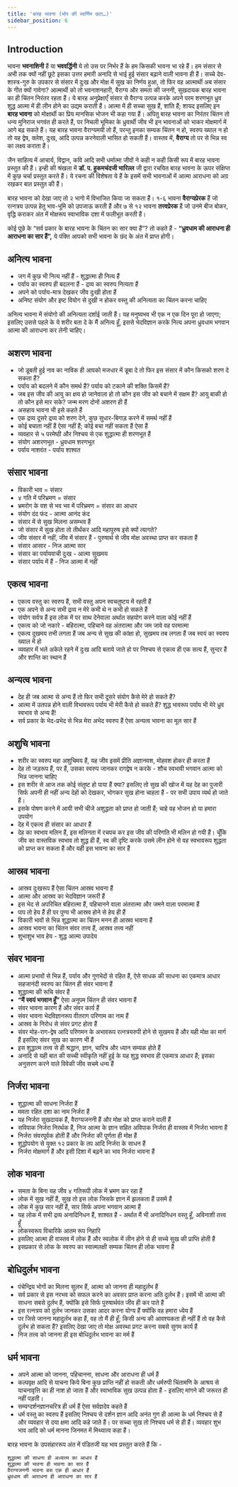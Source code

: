 ```yaml
---
title: 'बारह भावना (भोर की स्वर्णिम छटा…)'
sidebar_position: 6
---
```


## Introduction 

भावना **भवनाशिनी** हैं या **भववर्द्धिनी** ये तो उस पर निर्भर हैं के हम किसकी भावना भा रहे हैं। हम संसार से अभी तक क्यों नहीं छूटे इसका उत्तर हमारी अनादि से भाई हुई संसार बढ़ाने वाली भावना ही हैं। सच्चे देव-शास्त्र-गुरु के उपकार से संसार में दुःख और मोक्ष में सुख का निर्णय हुआ, तो फिर वह आत्मार्थी अब संसार के गीत क्यों गावेगा? आत्मार्थी को तो भवनाशनहारी, वैराग्य और समता की जननी, सुखदायक बारह भावना का ही चिंतन निरंतर रहता हैं। ये बारह अनुप्रेक्षाएँ संसार से वैराग्य उत्पन्न करके अपने परम शरणभूत ध्रुव शुद्ध आत्मा में ही लीन होने का उद्यम कराती हैं। आत्मा में ही सच्चा सुख हैं, शांति हैं; शायद इसलिए इन **बारह भावना** को मोक्षार्थी का प्रिय मानसिक भोजन भी कहा गया हैं। अपितु बारह भावना का निरंतर चिंतन तो धन्य मुनिराज भगवंत ही करते हैं, पर निचली भूमिका के ध्रुवार्थी जीव भी इन भावनाओं को भाकर मोक्षमार्ग में आगे बढ़ सकते हैं। यह बारह भावना वैराग्यमयी तो हैं, परन्तु इनका सम्यक चिंतन न हो, स्वरुप ख्याल न हो तो यह द्वेष, क्लेश, दुःख, आदि उत्पन्न करनेवाली भासित हो सकती हैं। वास्तव में, **वैराग्य** तो पर से भिन्न स्व का लक्ष्य कराता हैं।

जैन साहित्य में आचार्य, विद्वान, कवि आदि सभी धर्मात्मा जीवों ने कही न कही किसी रूप में बारह भावना प्रस्तुत की हैं। इन्ही की श्रंखला में **डॉ. प. हुकमचंदजी भारिल्ल** जी द्वारा रचयित बारह भावना के ऊपर संक्षिप्त में कुछ चर्चा प्रस्तुत करते हैं। ये रचना की विशेषता ये हैं के इसमें सभी भावनाओं में आत्मा आराधना को अग्र रखकर बात प्रस्तुत की हैं।

बारह भावना को देखा जाए तो २ भागो में विभाजित किया जा सकता हैं। १-६ भावना **वैराग्यप्रेरक** हैं जो रत्नत्रय उत्पन्न हेतु भाव-भूमि को उपजाऊ करती हैं और ७ से १२ भावना **तत्त्वप्रेरक** हैं जो उनमे बीज बोकर, वृद्धि कराकर अंत में मोक्षरूप स्वाभाविक दशा में फलीभूत करती हैं।

कोई पूछे के “सर्व प्रकार के बारह भावना के चिंतन का सार क्या हैं”? तो कहते हैं - **“ध्रुवधाम की आराधना ही आराधना का सार हैं”,** ये पंक्ति आपको सभी भावना के छंद के अंत में प्राप्त होगी।

## अनित्य भावना

- जग में कुछ भी नित्य नहीं हैं - शुद्धात्मा ही नित्य हैं
- पर्याय का स्वरुप ही बदलना हैं - द्रव्य का स्वरुप नित्यता हैं
- अपने को पर्याय-मात्र देखकर जीव दुःखी होता हैं
- अनिष्ट संयोग और इष्ट वियोग से दुखी न होकर वस्तु की अनित्यता का चिंतन करना चाहिए

अनित्य भावना में संयोगो की अनित्यता दर्शाई जाती हैं। यह मनुष्यभव भी एक न एक दिन पूरा हो जाएगा; इसलिए उससे पहले के ये शरीर बता दे के मैं अनित्य हूँ, इससे भेदविज्ञान करके नित्य अपना ध्रुवधाम भगवान आत्मा की आराधना कर लेनी चाहिए।

## अशरण भावना

- जो डूबती हुई नाव का नाविक ही आपको मजधार में डूबा दे तो फिर इस संसार में कौन किसको शरण दे सकता हैं?
- पर्याय को बदलने में कौन समर्थ हैं? पर्याय को टकाने की शक्ति किसमें हैं?
- जब इस जीव की आयु का क्षय हो जानेवाला हो तो कौन इस जीव को बचाने में सक्षम हैं? आयु बाकी हो तो कौन इसे मार सके? जन्म मरण दोनों अशरण ही हैं
- असहाय भावना भी इसे कहते हैं
- एक द्रव्य दूसरे द्रव्य को शरण देने, कुछ सुधार-बिगाड़ करने में समर्थ नहीं हैं
- कोई बचाता नहीं हैं ऐसा नहीं हैं; कोई बचा नहीं सकता हैं ऐसा हैं
- व्यवहार से ५ परमेष्ठी और निश्चय से एक शुद्धात्मा ही शरणभूत हैं
- संयोग अशरणभूत - ध्रुवधाम शरणभूत
- पर्याय नाशवंत - पर्याय शाश्वत

## संसार भावना

- विकारी भाव = संसार
- ४ गति में परिभ्रमण = संसार
- भ्रमरोग के वश से भव भव में परिभ्रमण = संसार का आधार
- संयोग दंद फंद - आत्मा आनंद कंद
- संसार में से सुख मिलना असम्भव हैं
- जो संसार में सुख होता तो तीर्थंकर आदि महापुरुष इसे क्यों त्यागते?
- जीव संसार में नहीं, जीव में संसार हैं - पुरुषार्थ से जीव मोक्ष अवस्था प्राप्त कर सकता हैं
- संसार आसार - निज आत्मा सार
- संसार का पर्यायवाची दुःख - आत्मा सुखमय
- संसार पर्याय में हैं - निज आत्मा में नहीं

## एकत्व भावना

- एकत्व वस्तु का स्वरुप हैं, सभी वस्तु अपन स्वचतुष्टय में रहती हैं
- एक अपने से अन्य सभी द्रव्य न मेरे कभी थे न कभी हो सकते हैं
- संयोग सर्वत्र हैं इस लोक में पर साथ देनेवाला अर्थात सहयोग करने वाला कोई नहीं हैं
- एकत्व को जो नकारे - बहिरात्मा, पहिचाने वह अंतरात्मा और जम जावे वह परमात्मा
- एकत्व दुखमय तभी लगता हैं जब अन्य से सुख की कांक्षा हो, सुखमय तब लगता हैं जब स्वयं का स्वरुप ख्याल में हो
- व्यवहार में भले अकेले रहने में दुःख आदि बताये जाते हो पर निश्चय से एकत्व ही एक सत्य हैं, सुन्दर हैं और शान्ति का स्थान हैं

## अन्यत्व भावना

- देह ही जब आत्मा से अन्य हैं तो फिर सभी दूसरे संयोग कैसे मेरे हो सकते हैं?
- आत्मा में उतपन्न होने वाली विभावरूप पर्याय भी मेरी कैसे हो सकते हैं? शुद्ध भावरूप पर्याय भी मेरे ध्रुव स्वभाव से अन्य हैं!
- सर्व प्रकार के भेद-प्रभेद से भिन्न मेरा अभेद स्वरुप हैं ऐसा अन्यत्व भावना का मूल सार हैं

## अशुचि भावना

- शरीर का स्वरुप महा अशुचिमय हैं, यह जीव इसमें प्रीति अज्ञानवश, मोहवश होकर ही करता हैं
- देह तो जड़रूप हैं, पर हैं, उसका स्वरुप जानकर रागद्वेष न करके - शौच स्वभावी भगवान आत्मा को भिन्न जानना चाहिए
- इस शरीर से आज तक कोई संतुष्ट हो पाया हैं क्या? इसलिए तो सुख की खोज में यह देह का पुजारी सिर्फ अपनी ही नहीं अन्य देहों को देखकर, भोगकर सुख होना चाहता हैं - पर सभी उपाय व्यर्थ हो जाते हैं।
- इसके पोषण करने में आयी सभी चीजे अशुद्धता को प्राप्त हो जाती हैं; चाहे वह भोजन हो या हमारा उपयोग
- देह में एकत्व ही संसार का आधार हैं
- देह का स्वभाव मलिन हैं, इस मलिनता में रचपच कर इस जीव की परिणति भी मलिन हो गयी हैं। चूँकि जीव का वास्तविक स्वभाव तो शुद्ध ही हैं, स्व की दृष्टि करके उसमे लीन होने से वह स्वभावरूप शुद्धता को प्राप्त कर सकता हैं और यही इस भावना का सार हैं

## आस्रव भावना

- आस्रव दुःखरूप हैं ऐसा चिंतन आस्रव भावना हैं
- आत्मा और आस्रव का भेदविज्ञान जरूरी हैं
- इस भेद से अपरिचित बहिरात्मा हैं, पहिचानने वाला अंतरात्मा और जमने वाला परमात्मा हैं
- पाप तो हेय हैं ही पर पुण्य भी आस्रव होने से हेय ही हैं
- विकारी भावों से भिन्न शुद्धात्मा का चिंतन मनन ही आस्रव भावना हैं
- आस्रव भावना का चिंतन संवर तत्त्व हैं, आस्रव तत्त्व नहीं
- शुभाशुभ भाव हेय - शुद्ध आत्मा उपादेय

## संवर भावना

- आत्मा प्रभावों से भिन्न हैं, पर्याय और गुणभेदों से रहित हैं, ऐसे साधक की साधना का एकमात्र आधार सहजानंदी स्वरुप का चिंतन ही संवर भावना हैं
- शुद्धात्मा की रूचि संवर हैं
- **“मैं स्वयं भगवान हूँ”** ऐसा अनुपम चिंतन ही संवर भावना हैं
- संवर भावना कारण हैं और संवर कार्य हैं
- संवर भावना भेदविज्ञानरूप वीतराग परिणाम का नाम हैं
- आस्रव के निरोध से संवर प्रगट होता हैं
- संवर मोह-राग-द्वेष आदि परिणमन के अभावरूप रत्नत्रयरुपी होने से सुखमय हैं और यही मोक्ष का मार्ग हैं इसलिए संवर सुख का कारण भी हैं
- इस शुद्धात्म तत्त्व से ही श्रद्धान, ज्ञान, चारित्र और ध्यान सम्यक होते हैं
- अनादि से यही बात की सच्ची स्वीकृति नहीं हुई के यह शुद्ध स्वभाव ही एकमात्र आधार हैं; इसका अनुसरण करने वाले विवेकी जीव सचमे धन्य हैं

## निर्जरा भावना

- शुद्धात्मा की साधना निर्जरा हैं
- ममता रहित दशा का नाम निर्जरा हैं
- यह निर्जरा सुखदायक हैं, वैराग्यजननी हैं और मोक्ष को प्राप्त कराने वाली हैं
- सविपाक निर्जरा निरर्थक हैं, निज आत्मा के ज्ञान सहित अविपाक निर्जरा ही वास्तव में निर्जरा भावना हैं
- निर्जरा संवरपूर्वक होती हैं और निर्जरा की पूर्णता ही मोक्ष हैं
- शुद्धोपयोग से युक्त १२ प्रकार के तप आदि निर्जरा के साधन हैं
- निर्जरा मोक्षमार्ग हैं और इसी दिशा में बढ़ने का भाव निर्जरा भावना हैं

## लोक भावना

- समता के बिना यह जीव ४ गतिरूपी लोक में भ्रमण कर रहा हैं
- लोक में सुख नहीं हैं, सुख तो इस लोक जिसके ज्ञान में झलकता हैं उसमे हैं
- लोक में कुछ सार नहीं हैं, सार सिर्फ अपना भगवान आत्मा हैं
- यह लोक में सभी द्रव्य अनादिनिधन हैं, शाश्वत हैं - अर्थात मैं भी अनादिनिधन वस्तु हूँ, अविनाशी तत्त्व हूँ
- लोकस्वरूप विचारिके आतम रूप निहारि
- इसलिए आत्मा ही वास्तव में लोक हैं और स्वलोक में लीन होने से ही सच्चे सुख की प्राप्ति होती हैं
- इसप्रकार से लोक के स्वरुप का स्वात्मलक्षी सम्यक चिंतन ही लोक भावना हैं

## बोधिदुर्लभ भावना

- पंचेन्द्रिय भोगों का मिलना सुलभ हैं, आत्मा को जानना ही महादुर्लभ हैं
- सर्व प्रकार से इस नरभव को सफल करने का अवसर प्राप्त करना अति दुर्लभ हैं। इसमें भी आत्मा की साधना सबसे दुर्लभ हैं, क्योंकि इसे सिर्फ पुरुषार्थवंत जीव ही कर पाते हैं
- इस रत्नत्रय को दुर्लभ जानकर उसका आदर करना योग्य हैं क्योंकि वह हमारा ध्येय हैं
- पर जिसे जानना महादुर्लभ कहा हैं, वह तो मैं ही हूँ; किसी अन्य की आवश्यकता ही नहीं हैं तो वह कैसे दुर्लभ हो सकता हैं? इसलिए देखा जाए तो मोक्ष अवस्था प्रगट करना सबसे सुगम कार्य हैं
- निज तत्त्व को जानना ही इस बोधिदुर्लभ भावना का मर्म हैं

## धर्म भावना

- अपने आत्मा को जानना, पहिचानना, साधना और आराधना ही धर्म हैं
- कल्पवृक्ष आदि से याचना किये बिना कुछ प्राप्ति नहीं हो सकती और धर्मरुपी चिंतामणि के आश्रय से याचनावृत्ति का ही नाश हो जाता हैं और स्वाभाविक सुख उत्पन्न होता हैं - इसलिए मांगने की जरूरत ही नहीं पड़ती।
- सम्यग्दर्शनज्ञानचरित्र ही धर्म हैं ऐसा सर्वज्ञदेव कहते हैं
- धर्म वस्तु का स्वरुप हैं इसलिए निश्चय से दर्शन ज्ञान आदि अनंत गुण ही आत्मा के धर्म निश्चय से हैं और व्यवहार से दया क्षमा आदि कहे जाते हैं। पर सच्चा सुख तो निश्चय धर्म से ही हैं। व्यवहार शुभ भाव आदि को धर्म मानना जिनमत में मिथ्यात्व कहा हैं।

बारह भावना के उपसंहाररूप अंत में पंडितजी यह भाव प्रस्तुत करते हैं कि -

```
शुद्धात्मा की साधना ही अध्यात्म का आधार हैं
शुद्धात्मा की भावना ही भावना का सार हैं
वैराग्यजननी भावना बस एक ही आधार हैं
ध्रुवधाम की आराधना ही आराधना का सार हैं
```
